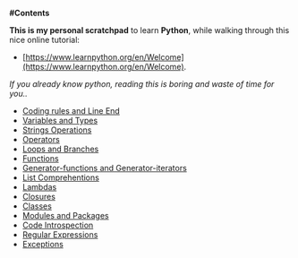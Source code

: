 **#Contents**

**This is my personal scratchpad** to learn **Python**, while walking through this nice online tutorial:
* [https://www.learnpython.org/en/Welcome](https://www.learnpython.org/en/Welcome).

*If you already know python, reading this is boring and waste of time for you..*

* [Coding rules and Line End](CodingRules.md)
* [Variables and Types](VariablesAndTypes.md)
* [Strings Operations](StringOperations.md)
* [Operators](Operators.md)
* [Loops and Branches](LoopsAndBranches.md)
* [Functions](Functions.md)
* [Generator-functions and Generator-iterators](Generators.md)
* [List Comprehentions](ListComprehentions.md)
* [Lambdas](Lambdas.md)
* [Closures](Closures.md)
* [Classes](Classes.md)
* [Modules and Packages](ModulesAndPackages.md)
* [Code Introspection](CodeIntrospection.md)
* [Regular Expressions](regexp.md)
* [Exceptions](Exceptions.md)
